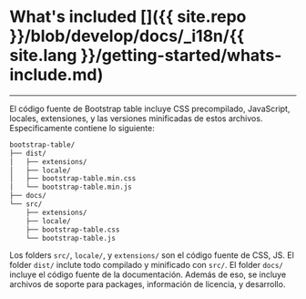 # What's included []({{ site.repo }}/blob/develop/docs/_i18n/{{ site.lang }}/getting-started/whats-include.md)

---
El código fuente de Bootstrap table incluye CSS precompilado, JavaScript, locales, extensiones, y las versiones minificadas de estos archivos. Especificamente contiene lo siguiente:

```bash
bootstrap-table/
├── dist/
│   ├── extensions/
│   ├── locale/
│   ├── bootstrap-table.min.css
│   └── bootstrap-table.min.js
├── docs/
└── src/
    ├── extensions/
    ├── locale/
    ├── bootstrap-table.css
    └── bootstrap-table.js
```

Los folders `src/`, `locale/`, y `extensions/` son el código fuente de CSS, JS. El folder `dist/` inclute todo compilado y minificado con `src/`. El folder `docs/` incluye el código fuente de la documentación. Además de eso, se incluye archivos de soporte para packages, información de licencia, y desarrollo.